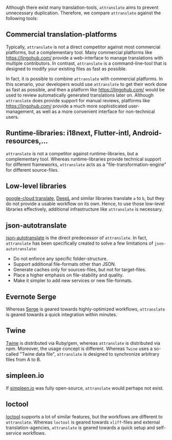 Although there exist many translation-tools, `attranslate` aims to prevent unnecessary duplication.
Therefore, we compare `attranslate` against the following tools:

## Commercial translation-platforms

Typically, `attranslate` is not a direct competitor against most commercial platforms, but a complementary tool.
Many commercial platforms like https://lingohub.com/ provide a web-interface to manage translations with multiple contributors.
In contrast, `attranslate` is a command-line-tool that is designed to modify your existing files as fast as possible.

In fact, it is possible to combine `attranslate` with commercial platforms.
In this scenario, your developers would use `attranslate` to get their work done as fast as possible, and then a platform like https://lingohub.com/ would be used to review automatically generated translations later on.
Although `attranslate` does provide support for manual reviews, platforms like https://lingohub.com/ provide a much more sophisticated user-management, as well as a more convenient interface for non-technical users.

## Runtime-libraries: i18next, Flutter-intl, Android-resources,...

`attranslate` is not a competitor against runtime-libraries, but a complementary tool.
Whereas runtime-libraries provide technical support for different frameworks, `attranslate` acts as a "file-transformation-engine" for different source-files.

## Low-level libraries

[google-cloud translate](https://github.com/googleapis/nodejs-translate), [DeepL](https://github.com/vsetka/deepl-translator) and similar libraries translate `a` to `b`, but they do not provide a usable workflow on its own.
Hence, to use those low-level libraries effectively, additional infrastructure like `attranslate` is necessary.

## json-autotranslate

[json-autotranslate](https://github.com/leolabs/json-autotranslate) is the direct predecessor of `attranslate`.
In fact, `attranslate` has been specifically created to solve a few limitations of `json-autotranslate`:

- Do not enforce any specific folder-structure.
- Support additional file-formats other than JSON.
- Generate caches only for sources-files, but not for target-files.
- Place a higher emphasis on file-stability and quality.
- Make it simpler to add new services or new file-formats.

## Evernote Serge

Whereas [Serge](https://github.com/evernote/serge) is geared towards highly-optimized workflows, `attranslate` is geared towards a quick integration within minutes.

## Twine

[Twine](https://github.com/scelis/twine) is distributed via Ruby/gem, whereas `attranslate` is distributed via npm.
Moreover, the usage concept is different.
Whereas `Twine` uses a so-called "Twine data file", `attranslate` is designed to synchronize arbitrary files from A to B.

## simpleen.io

If [simpleen.io](https://simpleen.io/) was fully open-source, `attranslate` would perhaps not exist.

## loctool

[loctool](https://github.com/iLib-js/loctool) supports a lot of similar features, but the workflows are different to `attranslate`.
Whereas `loctool` is geared towards `xliff`-files and external translation-agencies, `attranslate` is geared towards a quick setup and self-service workflows.
